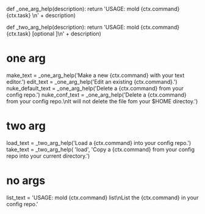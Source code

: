 def _one_arg_help(description):
    return 'USAGE: mold {ctx.command} {ctx.task} <filename>\n' + description)

def _two_arg_help(description):
    return 'USAGE: mold {ctx.command} {ctx.task} <filename> [optional <new-filename>]\n' + description)

# one arg 
make_text = _one_arg_help('Make a new {ctx.command} with your text editor.')
edit_text = _one_arg_help('Edit an existing {ctx.command}.')
nuke_default_text = _one_arg_help('Delete a {ctx.command} from your config repo.')
nuke_conf_text = _one_arg_help('Delete a {ctx.command} from your config repo.\nIt will not delete the file fom your $HOME directoy.')

# two arg 
load_text = _two_arg_help('Load a {ctx.command} into your config repo.')
take_text = _two_arg_help( 'load', 'Copy a {ctx.command} from your config repo into your current directory.')

# no args
list_text = 'USAGE: mold {ctx.command} list\nList the {ctx.command} in your config repo.'
